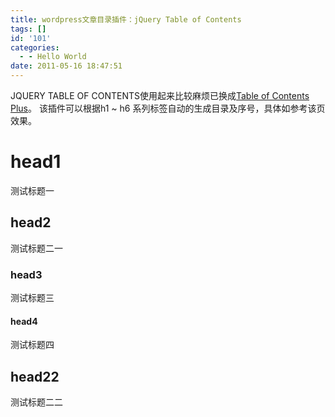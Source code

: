 ```yaml
---
title: wordpress文章目录插件：jQuery Table of Contents
tags: []
id: '101'
categories:
  - - Hello World
date: 2011-05-16 18:47:51
---
```


JQUERY TABLE OF CONTENTS使用起来比较麻烦已换成[Table of Contents Plus](https://wordpress.org/plugins/table-of-contents-plus/)。 该插件可以根据h1 ~ h6 系列标签自动的生成目录及序号，具体如参考该页效果。

# head1

测试标题一

## head2

测试标题二一

### head3

测试标题三

#### head4

测试标题四

## head22

测试标题二二